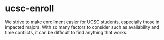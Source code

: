# ucsc-enroll
We strive to make enrollment easier for UCSC students, especially those in impacted majors. With so many factors to consider such as availability and time conflicts, it can be difficult to find anything that works.

